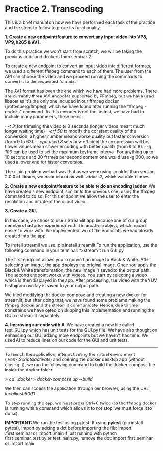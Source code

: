 # Practice 2. Transcoding

This is a brief manual on how we have performed each task of the practice and the steps to follow to prove its functionality.

**1. Create a new endpoint/feature to convert any input video into VP8, VP9, h265 & AV1.**

To do this practice we won’t start from scratch, we will be taking the previous code and dockers from seminar 2. 

To create a new endpoint to convert an input video into different formats, we used a different ffmpeg command to each of them. The user from the API can choose the video and we proceed running the commands to convert it to the requested formats. 

The AV1 format has been the one which we have had more problems. There are currently three AV1 encoders supported by FFmpeg, but we have used libaom as it's the only one included in our ffmpeg docker (jrottenberg/ffmpeg), which we have found after running the "ffmpeg -codecs" command. As this encoder is not the fastest, we have had to include many parameters, these being:

· *-t 3:* for trimming the video to 3 seconds (longer videos meant much longer waiting time)
· *-crf 50* to modify the constant quality of the conversion, a higher number means worse quality but faster conversion (form 0 to 63).
· *-cpu-used 8* sets how efficient the compression will be. Lower values mean slower encoding with better quality (from 0 to 8).
· *-g 100* can be used to set the maximum keyframe interval. For anything up to 10 seconds and 30 frames per second content one would use -g 300, so we used a lower one for faster conversion.

The main problem we had was that as we were using an older than version 2.0.0 of libaom, we need to add as well *-strict -2*, which we didn't know.

**2. Create a new endpoint/feature to be able to do an encoding ladder.**
We have created a new endpoint, similar to the previous one, using the ffmpeg command to do so. For this endpoint we allow the user to enter the resolution and bitrate of the ouput video.

**3. Create a GUI.**

In this case, we chose to use a Streamlit app because one of our group members had prior experience with it in another subject, which made it easier to work with. We implemented two of the endpoints we had already created into the app.

To install streamil we use:
pip install streamlit
To run the application, use the following command in your terminal:
*>streamlit run GUI.py

The first endpoint allows you to convert an image to Black & White. After selecting an image, the app displays the original image. Once you apply the Black & White transformation, the new image is saved to the output path.
The second endpoint works with videos. You start by selecting a video, which is then displayed in the app. After processing, the video with the YUV histogram overlay is saved to your output path.

We tried modifying the docker compose and creating a new docker for streamlit, but after doing that, we have found some problems making the ffmpeg docker and the streamlit communicate. Hence, due to time constrains we have opted on skipping this implementation and running the GUI on streamlit separately.

**4. Improving our code with AI**
We have created a new file called test_GUI.py which has unit tests for the GUI.py file. We have also thought on enhancing our GUI adding more endpoints but we haven't had time. We used AI to reduce lines on our code for the GUI and unit tests.

----------------------------------------------------------------

To launch the application, after activating the virtual environment (*.venv\Scripts\activate*) and opening the docker desktop app (without closing it), we run the following command to build the docker-compose file inside the docker folder: 

*> cd .\docker*
*> docker-compose up --build*

We then can access the application through our browser, using the URL: *localhost:8000*

To stop running the app, we must press Ctrl+C twice (as the ffmpeg docker is running with a command which allows it to not stop, we must force it to do so).

**IMPORTANT:**
We run the test using pytest.
If using **pytest** (pip install pytest), import by adding a dot before importing the file: import .first_seminar or import .main
If just running with python first_seminar_test.py or test_main.py, remove the dot: import first_seminar or import main
